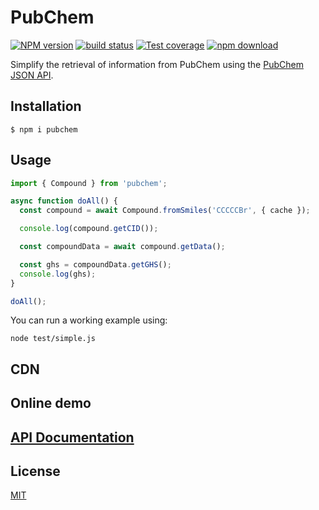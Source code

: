# PubChem

[![NPM version][npm-image]][npm-url]
[![build status][ci-image]][ci-url]
[![Test coverage][codecov-image]][codecov-url]
[![npm download][download-image]][download-url]

Simplify the retrieval of information from PubChem using the [PubChem JSON API](https://pubchemdocs.ncbi.nlm.nih.gov/power-user-gateway).

## Installation

`$ npm i pubchem`

## Usage

```js
import { Compound } from 'pubchem';

async function doAll() {
  const compound = await Compound.fromSmiles('CCCCCBr', { cache });

  console.log(compound.getCID());

  const compoundData = await compound.getData();

  const ghs = compoundData.getGHS();
  console.log(ghs);
}

doAll();
```

You can run a working example using:

`node test/simple.js`

## CDN

## Online demo

## [API Documentation](https://cheminfo.github.io/pubchem/)

## License

[MIT](./LICENSE)

[npm-image]: https://img.shields.io/npm/v/pubchem.svg
[npm-url]: https://www.npmjs.com/package/pubchem
[ci-image]: https://github.com/cheminfo/pubchem/workflows/Node.js%20CI/badge.svg?branch=master
[ci-url]: https://github.com/cheminfo/pubchem/actions?query=workflow%3A%22Node.js+CI%22
[codecov-image]: https://img.shields.io/codecov/c/github/cheminfo/pubchem.svg
[codecov-url]: https://codecov.io/gh/cheminfo/pubchem
[download-image]: https://img.shields.io/npm/dm/pubchem.svg
[download-url]: https://www.npmjs.com/package/pubchem

